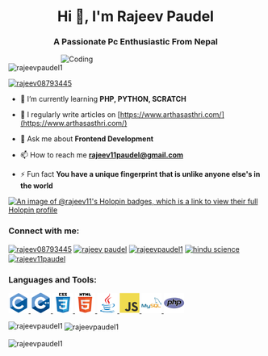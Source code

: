 <h1 align="center">Hi 👋, I'm Rajeev Paudel</h1>
<h3 align="center">A Passionate Pc Enthusiastic From Nepal</h3>
<img align="right" alt="Coding" width="400" src="https://i.pinimg.com/originals/e8/f4/53/e8f453469a3ec97ecd354df465d73913.gif">

<p align="left"> <img src="https://komarev.com/ghpvc/?username=rajeevpaudel1&label=Profile%20views&color=0e75b6&style=flat" alt="rajeevpaudel1" /> </p>

<p align="left"> <a href="https://twitter.com/rajeev08793445" target="blank"><img src="https://img.shields.io/twitter/follow/rajeev08793445?logo=twitter&style=for-the-badge" alt="rajeev08793445" /></a> </p>


- 🌱 I’m currently learning **PHP, PYTHON, SCRATCH**

- 📝 I regularly write articles on [https://www.arthasasthri.com/](https://www.arthasasthri.com/)

- 💬 Ask me about **Frontend Development**

- 📫 How to reach me **rajeev11paudel@gmail.com**

- ⚡ Fun fact **You have a unique fingerprint that is unlike anyone else's in the world**

[![An image of @rajeev11's Holopin badges, which is a link to view their full Holopin profile](https://holopin.me/rajeev11)](https://holopin.io/@rajeev11)

<h3 align="left">Connect with me:</h3>
<p align="left">
<a href="https://twitter.com/rajeev08793445" target="blank"><img align="center" src="https://raw.githubusercontent.com/rahuldkjain/github-profile-readme-generator/master/src/images/icons/Social/twitter.svg" alt="rajeev08793445" height="30" width="40" /></a>
<a href="https://fb.com/rajeev paudel" target="blank"><img align="center" src="https://raw.githubusercontent.com/rahuldkjain/github-profile-readme-generator/master/src/images/icons/Social/facebook.svg" alt="rajeev paudel" height="30" width="40" /></a>
<a href="https://instagram.com/rajeevpaudel1" target="blank"><img align="center" src="https://raw.githubusercontent.com/rahuldkjain/github-profile-readme-generator/master/src/images/icons/Social/instagram.svg" alt="rajeevpaudel1" height="30" width="40" /></a>
<a href="https://www.youtube.com/c/hindu science" target="blank"><img align="center" src="https://raw.githubusercontent.com/rahuldkjain/github-profile-readme-generator/master/src/images/icons/Social/youtube.svg" alt="hindu science" height="30" width="40" /></a>
<a href="https://www.hackerrank.com/rajeev11paudel" target="blank"><img align="center" src="https://raw.githubusercontent.com/rahuldkjain/github-profile-readme-generator/master/src/images/icons/Social/hackerrank.svg" alt="rajeev11paudel" height="30" width="40" /></a>
</p>

<h3 align="left">Languages and Tools:</h3>
<p align="left"> <a href="https://www.cprogramming.com/" target="_blank" rel="noreferrer"> <img src="https://raw.githubusercontent.com/devicons/devicon/master/icons/c/c-original.svg" alt="c" width="40" height="40"/> </a> <a href="https://www.w3schools.com/cpp/" target="_blank" rel="noreferrer"> <img src="https://raw.githubusercontent.com/devicons/devicon/master/icons/cplusplus/cplusplus-original.svg" alt="cplusplus" width="40" height="40"/> </a> <a href="https://www.w3schools.com/css/" target="_blank" rel="noreferrer"> <img src="https://raw.githubusercontent.com/devicons/devicon/master/icons/css3/css3-original-wordmark.svg" alt="css3" width="40" height="40"/> </a> <a href="https://www.w3.org/html/" target="_blank" rel="noreferrer"> <img src="https://raw.githubusercontent.com/devicons/devicon/master/icons/html5/html5-original-wordmark.svg" alt="html5" width="40" height="40"/> </a> <a href="https://www.java.com" target="_blank" rel="noreferrer"> <img src="https://raw.githubusercontent.com/devicons/devicon/master/icons/java/java-original.svg" alt="java" width="40" height="40"/> </a> <a href="https://developer.mozilla.org/en-US/docs/Web/JavaScript" target="_blank" rel="noreferrer"> <img src="https://raw.githubusercontent.com/devicons/devicon/master/icons/javascript/javascript-original.svg" alt="javascript" width="40" height="40"/> </a> <a href="https://www.mysql.com/" target="_blank" rel="noreferrer"> <img src="https://raw.githubusercontent.com/devicons/devicon/master/icons/mysql/mysql-original-wordmark.svg" alt="mysql" width="40" height="40"/> </a> <a href="https://www.php.net" target="_blank" rel="noreferrer"> <img src="https://raw.githubusercontent.com/devicons/devicon/master/icons/php/php-original.svg" alt="php" width="40" height="40"/> </a> </p>

<p><img align="left" src="https://github-readme-stats.vercel.app/api/top-langs?username=rajeevpaudel1&show_icons=true&locale=en&layout=compact" alt="rajeevpaudel1" /></p>

<p>&nbsp;<img align="center" src="https://github-readme-stats.vercel.app/api?username=rajeevpaudel1&show_icons=true&locale=en" alt="rajeevpaudel1" /></p>

<p><img align="center" src="https://github-readme-streak-stats.herokuapp.com/?user=rajeevpaudel1&" alt="rajeevpaudel1" /></p>

